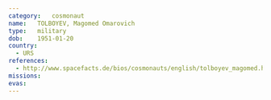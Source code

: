 ```yaml
---
category:	cosmonaut
name:	TOLBOYEV, Magomed Omarovich 
type:	military
dob:	1951-01-20
country:
  - URS
references:
  - http://www.spacefacts.de/bios/cosmonauts/english/tolboyev_magomed.htm
missions:
evas:
---
```

